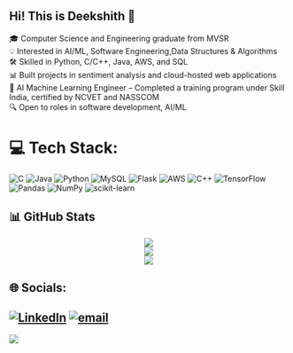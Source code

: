 ## Hi! This is Deekshith 💫
🎓 Computer Science and Engineering graduate from MVSR <br>
💡 Interested in AI/ML, Software Engineering,Data Structures & Algorithms<br>
🛠️ Skilled in Python, C/C++, Java, AWS, and SQL<br>
📊 Built projects in sentiment analysis and cloud-hosted web applications<br>
💼 AI Machine Learning Engineer – Completed a training program under Skill India, certified by NCVET and NASSCOM<br>
🔍 Open to roles in software development, AI/ML<br>

# 💻 Tech Stack:
![C](https://img.shields.io/badge/c-%2300599C.svg?style=plastic&logo=c&logoColor=white) ![Java](https://img.shields.io/badge/java-%23ED8B00.svg?style=plastic&logo=openjdk&logoColor=white) ![Python](https://img.shields.io/badge/python-3670A0?style=plastic&logo=python&logoColor=ffdd54) ![MySQL](https://img.shields.io/badge/mysql-4479A1.svg?style=plastic&logo=mysql&logoColor=white) ![Flask](https://img.shields.io/badge/flask-%23000.svg?style=plastic&logo=flask&logoColor=white) ![AWS](https://img.shields.io/badge/AWS-%23FF9900.svg?style=plastic&logo=amazon-aws&logoColor=white) ![C++](https://img.shields.io/badge/c++-%2300599C.svg?style=plastic&logo=c%2B%2B&logoColor=white) ![TensorFlow](https://img.shields.io/badge/TensorFlow-%23FF6F00.svg?style=plastic&logo=TensorFlow&logoColor=white) ![Pandas](https://img.shields.io/badge/pandas-%23150458.svg?style=plastic&logo=pandas&logoColor=white) ![NumPy](https://img.shields.io/badge/numpy-%23013243.svg?style=plastic&logo=numpy&logoColor=white) ![scikit-learn](https://img.shields.io/badge/scikit--learn-%23F7931E.svg?style=plastic&logo=scikit-learn&logoColor=white)
<h2>📊 GitHub Stats</h2>

<div align="center">
  <img src="https://github-readme-stats.vercel.app/api?username=SripadhiDeekshith&theme=github_dark_dimmed&hide_border=false&include_all_commits=true&count_private=true" /><br/>
  <img src="https://nirzak-streak-stats.vercel.app/?user=SripadhiDeekshith&theme=github_dark_dimmed&hide_border=false" /><br/>
  <img src="https://github-readme-stats.vercel.app/api/top-langs/?username=SripadhiDeekshith&theme=github_dark_dimmed&hide_border=false&include_all_commits=true&count_private=true&layout=compact" />
</div>



## 🌐 Socials:
[![LinkedIn](https://img.shields.io/badge/LinkedIn-%230077B5.svg?logo=linkedin&logoColor=white)](https://linkedin.com/in/https://www.linkedin.com/in/deekshith-sripadhi-5a922428b) [![email](https://img.shields.io/badge/Email-D14836?logo=gmail&logoColor=white)](mailto:deekshithsripadhi@gmail.com) 
---
[![](https://visitcount.itsvg.in/api?id=SripadhiDeekshith&icon=5&color=0)](https://visitcount.itsvg.in)

<!-- Proudly created with GPRM ( https://gprm.itsvg.in ) -->
